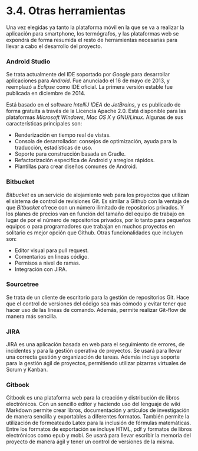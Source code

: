 # 3.4. Otras herramientas

Una vez elegidas ya tanto la plataforma móvil en la que se va a realizar la aplicación para smartphone, los termógrafos, y las plataformas web se expondrá de forma resumida el resto de herramientas necesarias para llevar a cabo el desarrollo del proyecto.

### Android Studio
Se trata actualmente del IDE soportado por *Google* para desarrollar aplicaciones para *Android*. Fue anunciado el 16 de mayo de 2013, y reemplazó a *Eclipse* como IDE oficial. La primera versión estable fue publicada en diciembre de 2014.

Está basado en el software *IntelliJ IDEA* de *JetBrains*, y es publicado de forma gratuita a través de la Licencia Apache 2.0. Está disponible para las plataformas *Microsoft Windows*, *Mac OS X* y *GNU/Linux*. Algunas de sus características principales son: 

 - Renderización en tiempo real de vistas.
 - Consola de desarrollador: consejos de optimización, ayuda para la traducción, estadísticas de uso.
 - Soporte para construcción basada en Gradle.
 - Refactorización especifica de Android y arreglos rápidos.
 - Plantillas para crear diseños comunes de Android.

### Bitbucket
*Bitbucket* es un servicio de alojamiento web para los proyectos que utilizan el sistema de control de revisiones Git. Es similar a Github con la ventaja de que *Bitbucket* ofrece con un número ilimitado de repositorios privados. Y los planes de precios van en función del tamaño del equipo de trabajo en lugar de por el número de repositorios privados, por lo tanto para pequeños equipos o para programadores que trabajan en muchos proyectos en solitario es mejor opción que Github. Otras funcionalidades que incluyen son:

- Editor visual para pull request.
- Comentarios en lineas código.
- Permisos a nivel de ramas.
- Integración con JIRA.


### Sourcetree
Se trata de un cliente de escritorio para la gestión de repositorios Git. Hace que el control de versiones del código sea más cómodo y evitar tener que hacer uso de las lineas de comando. Además, permite realizar Git-flow de manera más sencilla.


### JIRA
JIRA es una aplicación basada en web para el seguimiento de errores, de incidentes y para la gestión operativa de proyectos. Se usará para llevar una correcta gestión y organización de tareas. Además incluye soporte para la gestión ágil de proyectos, permitiendo utilizar pizarras virtuales de Scrum y Kanban.


### Gitbook
Gitbook es una plataforma web para la creación y distribución de libros electrónicos. Con un sencillo editor y haciendo uso del lenguaje de wiki Markdown permite crear libros, documentación y artículos de investigación de manera sencilla y exportables a diferentes formatos. También permite la utilización de formeateado Latex para la inclusión de fórmulas matemáticas. Entre los formatos de exportación se incluye HTML, pdf y formatos de libros electrónicos como epub y mobi. Se usará para llevar escribir la memoria del proyecto de manera ágil y tener un control de versiones de la misma.





